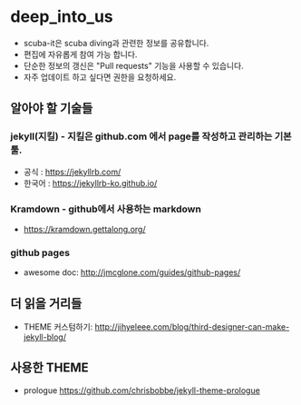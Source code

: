 # deep_into_us
 * scuba-it은 scuba diving과 관련한 정보를 공유합니다.
 * 편집에 자유롭게 참여 가능 합니다. 
 * 단순한 정보의 갱신은 "Pull requests" 기능을 사용할 수 있습니다.
 * 자주 업데이트 하고 싶다면 권한을 요청하세요.
## 알아야 할 기술들
### jekyll(지킬) - 지킬은 github.com 에서 page를 작성하고 관리하는 기본 툴.
   * 공식 : https://jekyllrb.com/
   * 한국어 : https://jekyllrb-ko.github.io/
### Kramdown - github에서 사용하는 markdown
   * https://kramdown.gettalong.org/
### github pages
   * awesome doc: http://jmcglone.com/guides/github-pages/
## 더 읽을 거리들
   * THEME 커스텀하기: http://jihyeleee.com/blog/third-designer-can-make-jekyll-blog/
## 사용한 THEME
   * prologue https://github.com/chrisbobbe/jekyll-theme-prologue
